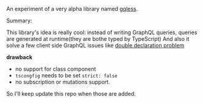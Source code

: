 An experiment of a very alpha library named [gqless](https://gqless.dev/).

Summary:

This library's idea is really cool: instead of writing GraphQL queries, queries are generated at runtime(they are bothe typed by TypeScript)
And also it solve a few client side GraphQL issues like [double declaration problem](https://babel-blade.netlify.com/docs/declarationdeclaration)

**drawback**
- no support for class component
- `tscongfig` needs to be set `strict: false`
- no subscription or mutations support. 

So I'll keep update this repo when those are added.